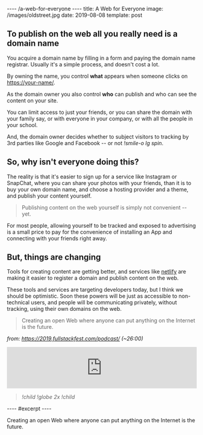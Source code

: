 ---- /a-web-for-everyone ----
title: A Web for Everyone
image: /images/oldstreet.jpg
date: 2019-08-08
template: post


## To publish on the web all you __really__ need is a domain name

You acquire a domain name by filling in a form and paying the domain name registrar. Usually it's a simple process, and doesn't cost a lot.

By owning the name, you control **what** appears when someone clicks on [https://your-name/](/).

As the domain owner you also control **who** can publish and who can see the content on your site.

You can limit access to just your friends, or you can share the domain with your family say, or with everyone in your company, or with all the people in your school.

And, the domain owner decides whether to subject visitors to tracking by 3rd parties like Google and Facebook -- or not _!smile-o lg spin_.

## So, why isn't everyone doing this?

The reality is that it's easier to sign up for a service like Instagram or SnapChat, where you can share your photos with your friends, than it is to buy your own domain name, and choose a hosting provider and a theme, and publish your content yourself. 

> Publishing content on the web yourself is simply not convenient -- yet.

For most people, allowing yourself to be tracked and exposed to advertising is a small price to pay for the convenience of installing an App and connecting with your friends right away.

## But, things are changing

Tools for creating content are getting better, and services like [netlify](https://www.netlify.com/) are making it easier to register a domain and publish content on the web.

These tools and services are targeting developers today, but I think we should be optimistic. Soon these powers will be just as accessible to non-technical users, and people will be communicating privately, without tracking, using their own domains on the web.

> Creating an open Web where anyone can put anything on the Internet is the future.

_from: https://2019.fullstackfest.com/podcast/ (~26:00)_

<iframe src="https://player.pippa.io/full-stack-cast/episodes/sara-vieira-gatekeeping-airports-and-making-the-web-for-ever?theme=white&cover=1&latest=1" frameBorder="0" width="100%" height="110px" allow="autoplay"></iframe>

> _!child_ _!globe 2x_ _!child_

---- #excerpt ----

Creating an open Web where anyone can put anything on the Internet is the future.
